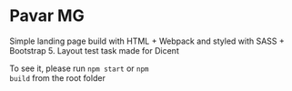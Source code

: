 <h1>Pavar MG</h1>

Simple landing page build with HTML + Webpack and styled with SASS + Bootstrap 5. Layout test task made for Dicent

To see it, please run <code>npm start</code> or <code>npm build</code> from the root folder
